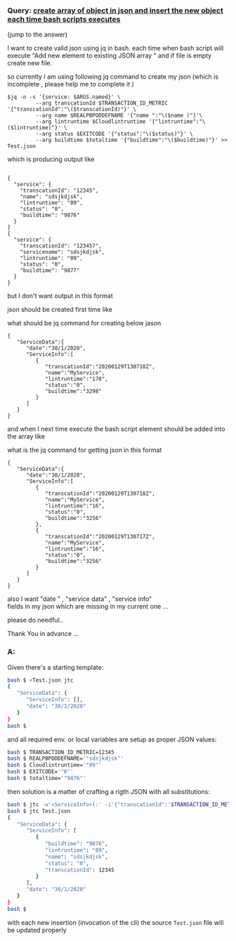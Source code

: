 ### Query: [create array of object in json and insert the new object each time bash scripts executes](https://stackoverflow.com/questions/59986903/jq-create-array-of-object-in-json-and-insert-the-new-object-each-time-bash-scri)
(jump to the answer)

I want to create valid json using jq in bash.
each time when bash script will execute "Add new element to existing JSON array  "  and if file is empty create new file.

so currently I am using following jq command to create my json (which is incomplete , please help me to complete it )

```
$jq -n -s '{service: $ARGS.named}' \
         --arg transcationId $TRANSACTION_ID_METRIC '{"transcationId":"\($transcationId)"}' \
         --arg name $REALPBPODDEFNAME '{"name ":"\($name )"}'\
		 --arg lintruntime $Cloudlintruntime '{"lintruntime":"\($lintruntime)"}' \
         --arg status $EXITCODE '{"status":"\($status)"}' \
         --arg buildtime $totaltime '{"buildtime":"\($buildtime)"}' >> Test.json
```

which is producing output like 
```

{
  "service": {
    "transcationId": "12345",
    "name": "sdsjkdjsk",
    "lintruntime": "09",   
    "status": "0",
    "buildtime": "9876"
  }
}
{
  "service": {
    "transcationId": "123457",
    "servicename": "sdsjkdjsk",
    "lintruntime": "09",   
    "status": "0",
    "buildtime": "9877"
  }
}

```

but I don't want output in this format 

json should be created first time like 

what should be jq command for  creating below jason

```
{ 
   "ServiceData":{ 
      "date":"30/1/2020",
      "ServiceInfo":[ 
         { 
            "transcationId":"20200129T130718Z",
            "name":"MyService",
            "lintruntime":"178",
            "status":"0",
            "buildtime":"3298"
         }
      ]
   }
}
```


and when I next time execute the bash script element should be added into the array like 

what is the jq command for getting json in this format 
```
{ 
   "ServiceData":{ 
      "date":"30/1/2020",
      "ServiceInfo":[ 
         { 
            "transcationId":"20200129T130718Z",
            "name":"MyService",
            "lintruntime":"16",
            "status":"0",
            "buildtime":"3256"
         },
         { 
            "transcationId":"20200129T130717Z",
            "name":"MyService",
            "lintruntime":"16",
            "status":"0",
            "buildtime":"3256"
         }
      ]
   }
}
```

also I want "date " , "service data" , "service info"  
fields in my json which are missing in my current one ...


please do needful..

Thank You in advance ...

### A:
Given there's a starting template:
```bash
bash $ <Test.json jtc
{
   "ServiceData": {
      "ServiceInfo": [],
      "date": "30/1/2020"
   }
}
bash $ 
```
and all required env. or local variables are setup as proper JSON values:
```bash
bash $ TRANSACTION_ID_METRIC=12345
bash $ REALPBPODDEFNAME='"sdsjkdjsk"'
bash $ Cloudlintruntime='"09"'
bash $ EXITCODE='"0"'
bash $ totaltime='"9876"'
```
then solution is a matter of crafting a rigth JSON with all substitutions:
```bash
bash $ jtc -w'<ServiceInfo>l:' -i'{"transcationId":'$TRANSACTION_ID_METRIC',"name":'$REALPBPODDEFNAME', "lintruntime":'$Cloudlintruntime', "status":'$EXITCODE', "buildtime":'$totaltime' }' -f Test.json
bash $ jtc Test.json
{
   "ServiceData": {
      "ServiceInfo": [
         {
            "buildtime": "9876",
            "lintruntime": "09",
            "name": "sdsjkdjsk",
            "status": "0",
            "transcationId": 12345
         }
      ],
      "date": "30/1/2020"
   }
}
bash $ 
```
with each new insertion (invocation of the cli) the source `Test.json` file will be updated properly





